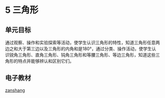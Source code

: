 # 5 三角形

## 单元目标

通过观察、操作和实验探索等活动，使学生认识三角形的特性，知道三角形任意两边之和大于第三边以及三角形的内角和是180°，通过分类、操作活动，使学生认识锐角三角形、直角三角形、钝角三角形和等腰三角形、等边三角形，知道这些三角形的特点并能够辨认和区别它们。

## 电子教材

<Epep grade="xxsx4b" :pep="1221001402131" :pages="57" :paged="68" ></Epep>

[zanshang](../res/zanshang.md ':include')